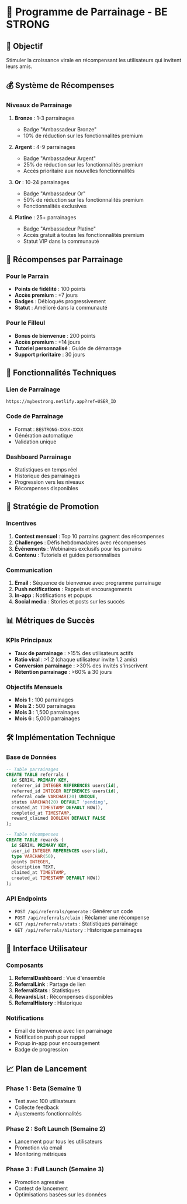 # 🎁 Programme de Parrainage - BE STRONG

## 🎯 Objectif
Stimuler la croissance virale en récompensant les utilisateurs qui invitent leurs amis.

## 💰 Système de Récompenses

### **Niveaux de Parrainage**
1. **Bronze** : 1-3 parrainages
   - Badge "Ambassadeur Bronze"
   - 10% de réduction sur les fonctionnalités premium

2. **Argent** : 4-9 parrainages
   - Badge "Ambassadeur Argent"
   - 25% de réduction sur les fonctionnalités premium
   - Accès prioritaire aux nouvelles fonctionnalités

3. **Or** : 10-24 parrainages
   - Badge "Ambassadeur Or"
   - 50% de réduction sur les fonctionnalités premium
   - Fonctionnalités exclusives

4. **Platine** : 25+ parrainages
   - Badge "Ambassadeur Platine"
   - Accès gratuit à toutes les fonctionnalités premium
   - Statut VIP dans la communauté

## 🎁 Récompenses par Parrainage

### **Pour le Parrain**
- **Points de fidélité** : 100 points
- **Accès premium** : +7 jours
- **Badges** : Débloqués progressivement
- **Statut** : Amélioré dans la communauté

### **Pour le Filleul**
- **Bonus de bienvenue** : 200 points
- **Accès premium** : +14 jours
- **Tutoriel personnalisé** : Guide de démarrage
- **Support prioritaire** : 30 jours

## 📱 Fonctionnalités Techniques

### **Lien de Parrainage**
```
https://mybestrong.netlify.app?ref=USER_ID
```

### **Code de Parrainage**
- Format : `BESTRONG-XXXX-XXXX`
- Génération automatique
- Validation unique

### **Dashboard Parrainage**
- Statistiques en temps réel
- Historique des parrainages
- Progression vers les niveaux
- Récompenses disponibles

## 🎯 Stratégie de Promotion

### **Incentives**
1. **Contest mensuel** : Top 10 parrains gagnent des récompenses
2. **Challenges** : Défis hebdomadaires avec récompenses
3. **Événements** : Webinaires exclusifs pour les parrains
4. **Contenu** : Tutoriels et guides personnalisés

### **Communication**
1. **Email** : Séquence de bienvenue avec programme parrainage
2. **Push notifications** : Rappels et encouragements
3. **In-app** : Notifications et popups
4. **Social media** : Stories et posts sur les succès

## 📊 Métriques de Succès

### **KPIs Principaux**
- **Taux de parrainage** : >15% des utilisateurs actifs
- **Ratio viral** : >1.2 (chaque utilisateur invite 1.2 amis)
- **Conversion parrainage** : >30% des invités s'inscrivent
- **Rétention parrainage** : >60% à 30 jours

### **Objectifs Mensuels**
- **Mois 1** : 100 parrainages
- **Mois 2** : 500 parrainages
- **Mois 3** : 1,500 parrainages
- **Mois 6** : 5,000 parrainages

## 🛠️ Implémentation Technique

### **Base de Données**
```sql
-- Table parrainages
CREATE TABLE referrals (
  id SERIAL PRIMARY KEY,
  referrer_id INTEGER REFERENCES users(id),
  referred_id INTEGER REFERENCES users(id),
  referral_code VARCHAR(20) UNIQUE,
  status VARCHAR(20) DEFAULT 'pending',
  created_at TIMESTAMP DEFAULT NOW(),
  completed_at TIMESTAMP,
  reward_claimed BOOLEAN DEFAULT FALSE
);

-- Table récompenses
CREATE TABLE rewards (
  id SERIAL PRIMARY KEY,
  user_id INTEGER REFERENCES users(id),
  type VARCHAR(50),
  points INTEGER,
  description TEXT,
  claimed_at TIMESTAMP,
  created_at TIMESTAMP DEFAULT NOW()
);
```

### **API Endpoints**
- `POST /api/referrals/generate` : Générer un code
- `POST /api/referrals/claim` : Réclamer une récompense
- `GET /api/referrals/stats` : Statistiques parrainage
- `GET /api/referrals/history` : Historique parrainages

## 🎨 Interface Utilisateur

### **Composants**
1. **ReferralDashboard** : Vue d'ensemble
2. **ReferralLink** : Partage de lien
3. **ReferralStats** : Statistiques
4. **RewardsList** : Récompenses disponibles
5. **ReferralHistory** : Historique

### **Notifications**
- Email de bienvenue avec lien parrainage
- Notification push pour rappel
- Popup in-app pour encouragement
- Badge de progression

## 📈 Plan de Lancement

### **Phase 1 : Beta (Semaine 1)**
- Test avec 100 utilisateurs
- Collecte feedback
- Ajustements fonctionnalités

### **Phase 2 : Soft Launch (Semaine 2)**
- Lancement pour tous les utilisateurs
- Promotion via email
- Monitoring métriques

### **Phase 3 : Full Launch (Semaine 3)**
- Promotion agressive
- Contest de lancement
- Optimisations basées sur les données 